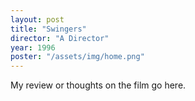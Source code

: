 ```yaml
---
layout: post
title: "Swingers"
director: "A Director"
year: 1996
poster: "/assets/img/home.png"
---
```


My review or thoughts on the film go here.

